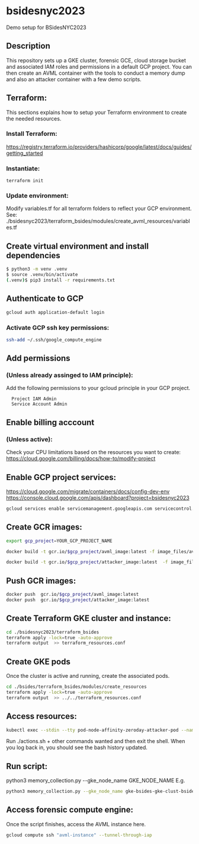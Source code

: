 # bsidesnyc2023
Demo setup for BSidesNYC2023

## Description
  This repository sets up a GKE cluster, forensic GCE, cloud storage bucket and associated IAM roles and permissions in a default GCP project.
  You can then create an AVML container with the tools to conduct a memory dump and also an attacker container with a few demo scripts.

## Terraform:
  This sections explains how to setup your Terraform environment to create the needed resources.
  ### Install Terraform:
   https://registry.terraform.io/providers/hashicorp/google/latest/docs/guides/getting_started
  ### Instantiate: 
    terraform init

  ### Update environment:
  Modify variables.tf for all terraform folders to reflect your GCP environment.    
  See: ./bsidesnyc2023/terraform_bsides/modules/create_avml_resources/variables.tf

## Create virtual environment and install dependencies
```bash
$ python3 -m venv .venv
$ source .venv/bin/activate
(.venv)$ pip3 install -r requirements.txt
```
## Authenticate to GCP
```bash
gcloud auth application-default login
```
### Activate GCP ssh key permissions: 
  ```bash
  ssh-add ~/.ssh/google_compute_engine
  ```

## Add permissions 
### (Unless already assinged to IAM principle):
Add the following permissions to your gcloud principle in your GCP project.
```  	
  Project IAM Admin				
  Service Account Admin
```
## Enable billing acccount
### (Unless active):
Check your CPU limitations based on the resources you want to create:
  https://cloud.google.com/billing/docs/how-to/modify-project

## Enable GCP project services:
  https://cloud.google.com/migrate/containers/docs/config-dev-env
  https://console.cloud.google.com/apis/dashboard?project=bsidesnyc2023
  ```bash
  gcloud services enable servicemanagement.googleapis.com servicecontrol.googleapis.com cloudresourcemanager.googleapis.com compute.googleapis.com container.googleapis.com containerregistry.googleapis.com cloudbuild.googleapis.com
```
## Create GCR images:
```bash
export gcp_project=YOUR_GCP_PROJECT_NAME

docker build -t gcr.io/$gcp_project/avml_image:latest -f image_files/avml/Dockerfile .

docker build -t gcr.io/$gcp_project/attacker_image:latest  -f image_files/attacker/Dockerfile .
```
## Push GCR images:
```bash
docker push  gcr.io/$gcp_project/avml_image:latest  
docker push  gcr.io/$gcp_project/attacker_image:latest 
```
## Create Terraform GKE cluster and instance:
```bash
cd ./bsidesnyc2023/terraform_bsides
terraform apply -lock=true -auto-approve
terraform output  >> terraform_resources.conf
```

## Create GKE pods
Once the cluster is active and running, create the associated pods.
```bash
cd ./bsides/terraform_bsides/modules/create_resources
terraform apply -lock=true -auto-approve
terraform output  >> ../../terraform_resources.conf
```

## Access resources:
```bash
kubectl exec --stdin --tty pod-node-affinity-zeroday-attacker-pod --namespace default -- /bin/bash  
```
  Run ./actions.sh + other commands wanted and then exit the shell.
  When you log back in, you should see the bash history updated.

## Run script: 
python3 memory_collection.py --gke_node_name GKE_NODE_NAME
E.g.
```bash
python3 memory_collection.py --gke_node_name gke-bsides-gke-clust-bsides-gke-node--582e49eb-pq03
```
  

## Access forensic compute engine:
Once the script finishes, access the AVML instance here.
```bash
gcloud compute ssh "avml-instance" --tunnel-through-iap
```
